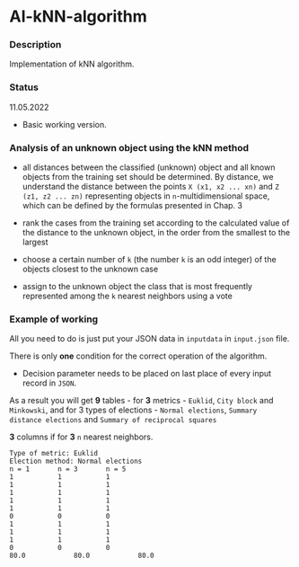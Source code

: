 # AI-kNN-algorithm


### Description
Implementation of kNN algorithm.

### Status

11.05.2022
- Basic working version.

### Analysis of an unknown object using the kNN method

- all distances between the classified (unknown) object and all known objects from the training set should be determined. By distance, we understand the distance between the points `X (x1, x2 ... xn)` and `Z (z1, z2 ... zn)` representing objects in `n`-multidimensional space, which can be defined by the formulas presented in Chap. 3

- rank the cases from the training set according to the calculated value of the distance to the unknown object, in the order from the smallest to the largest

- choose a certain number of `k` (the number `k` is an odd integer) of the objects closest to the unknown case

- assign to the unknown object the class that is most frequently represented among the `k` nearest neighbors using a vote

### Example of working

All you need to do is just put your JSON data in `inputdata` in `input.json` file.

There is only **one** condition for the correct operation of the algorithm.

- Decision parameter needs to be placed on last place of every input record in `JSON`.

As a result you will get **9** tables - for **3** metrics - `Euklid`, `City block` and `Minkowski`, and for 3 types of elections - `Normal elections`, `Summary distance elections` and `Summary of reciprocal squares`

**3** columns if for **3** `n` nearest neighbors.
```
Type of metric: Euklid
Election method: Normal elections
n = 1		n = 3		n = 5
1			1			1
1			1			1
1			1			1
1			1			1
1			1			1
0			0			0
1			1			1
1			1			1
1			1			1
0			0			0
80.0			80.0			80.0	    
```